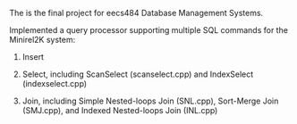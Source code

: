 
The is the final project for eecs484 Database Management Systems.


Implemented a query processor supporting multiple SQL commands for the Minirel2K system:

1. Insert

2. Select, including ScanSelect (scanselect.cpp) and IndexSelect (indexselect.cpp)

3. Join, including Simple Nested-loops Join (SNL.cpp), Sort-Merge Join (SMJ.cpp), and Indexed Nested-loops Join (INL.cpp)
